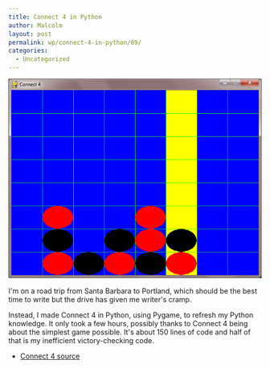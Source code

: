 ```yaml
---
title: Connect 4 in Python
author: Malcolm
layout: post
permalink: wp/connect-4-in-python/89/
categories:
  - Uncategorized
---
```

![Connect 4](/assets/connect4.png)

I'm on a road trip from Santa Barbara to Portland, which should be the best time to write but the drive has given me writer's cramp.

Instead, I made Connect 4 in Python, using Pygame, to refresh my Python knowledge. It only took a few hours, possibly thanks to Connect 4 being about the simplest game possible. It's about 150 lines of code and half of that is my inefficient victory-checking code.

  * [Connect 4 source][1]

 [1]: connect4.zip